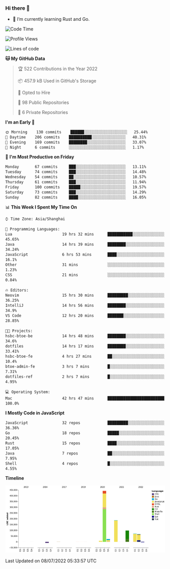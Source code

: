 ### Hi there 👋

- 🌱 I’m currently learning Rust and Go.

<!--START_SECTION:waka-->
![Code Time](http://img.shields.io/badge/Code%20Time-536%20hrs%2024%20mins-blue)

![Profile Views](http://img.shields.io/badge/Profile%20Views-0-blue)

![Lines of code](https://img.shields.io/badge/From%20Hello%20World%20I%27ve%20Written-895%20Thousand%20lines%20of%20code-blue)

**🐱 My GitHub Data** 

> 🏆 522 Contributions in the Year 2022
 > 
> 📦 457.9 kB Used in GitHub's Storage 
 > 
> 💼 Opted to Hire
 > 
> 📜 98 Public Repositories 
 > 
> 🔑 6 Private Repositories  
 > 
**I'm an Early 🐤** 

```text
🌞 Morning    130 commits    ██████░░░░░░░░░░░░░░░░░░░   25.44% 
🌆 Daytime    206 commits    ██████████░░░░░░░░░░░░░░░   40.31% 
🌃 Evening    169 commits    ████████░░░░░░░░░░░░░░░░░   33.07% 
🌙 Night      6 commits      ░░░░░░░░░░░░░░░░░░░░░░░░░   1.17%

```
📅 **I'm Most Productive on Friday** 

```text
Monday       67 commits     ███░░░░░░░░░░░░░░░░░░░░░░   13.11% 
Tuesday      74 commits     ███░░░░░░░░░░░░░░░░░░░░░░   14.48% 
Wednesday    54 commits     ██░░░░░░░░░░░░░░░░░░░░░░░   10.57% 
Thursday     61 commits     ███░░░░░░░░░░░░░░░░░░░░░░   11.94% 
Friday       100 commits    █████░░░░░░░░░░░░░░░░░░░░   19.57% 
Saturday     73 commits     ███░░░░░░░░░░░░░░░░░░░░░░   14.29% 
Sunday       82 commits     ████░░░░░░░░░░░░░░░░░░░░░   16.05%

```


📊 **This Week I Spent My Time On** 

```text
⌚︎ Time Zone: Asia/Shanghai

💬 Programming Languages: 
Lua                      19 hrs 32 mins      ███████████░░░░░░░░░░░░░░   45.65% 
Java                     14 hrs 39 mins      ████████░░░░░░░░░░░░░░░░░   34.24% 
JavaScript               6 hrs 53 mins       ████░░░░░░░░░░░░░░░░░░░░░   16.1% 
Other                    31 mins             ░░░░░░░░░░░░░░░░░░░░░░░░░   1.23% 
CSS                      21 mins             ░░░░░░░░░░░░░░░░░░░░░░░░░   0.84%

🔥 Editors: 
Neovim                   15 hrs 30 mins      █████████░░░░░░░░░░░░░░░░   36.25% 
IntelliJ                 14 hrs 56 mins      ████████░░░░░░░░░░░░░░░░░   34.9% 
VS Code                  12 hrs 20 mins      ███████░░░░░░░░░░░░░░░░░░   28.85%

🐱‍💻 Projects: 
hsbc-btoe-be             14 hrs 48 mins      ████████░░░░░░░░░░░░░░░░░   34.6% 
dotfiles                 14 hrs 17 mins      ████████░░░░░░░░░░░░░░░░░   33.41% 
hsbc-btoe-fe             4 hrs 27 mins       ██░░░░░░░░░░░░░░░░░░░░░░░   10.4% 
btoe-admin-fe            3 hrs 7 mins        █░░░░░░░░░░░░░░░░░░░░░░░░   7.31% 
dotfiles-ref             2 hrs 7 mins        █░░░░░░░░░░░░░░░░░░░░░░░░   4.95%

💻 Operating System: 
Mac                      42 hrs 47 mins      █████████████████████████   100.0%

```

**I Mostly Code in JavaScript** 

```text
JavaScript               32 repos            █████████░░░░░░░░░░░░░░░░   36.36% 
Go                       18 repos            █████░░░░░░░░░░░░░░░░░░░░   20.45% 
Rust                     15 repos            ████░░░░░░░░░░░░░░░░░░░░░   17.05% 
Java                     7 repos             ██░░░░░░░░░░░░░░░░░░░░░░░   7.95% 
Shell                    4 repos             █░░░░░░░░░░░░░░░░░░░░░░░░   4.55%

```


**Timeline**

![Chart not found](https://raw.githubusercontent.com/elton/elton/main/charts/bar_graph.png) 


 Last Updated on 08/07/2022 05:33:57 UTC
<!--END_SECTION:waka-->

<!--
**elton/elton** is a ✨ _special_ ✨ repository because its `README.md` (this file) appears on your GitHub profile.

Here are some ideas to get you started:

- 🔭 I’m currently working on ...
- 🌱 I’m currently learning ...
- 👯 I’m looking to collaborate on ...
- 🤔 I’m looking for help with ...
- 💬 Ask me about ...
- 📫 How to reach me: ...
- 😄 Pronouns: ...
- ⚡ Fun fact: ...
-->
